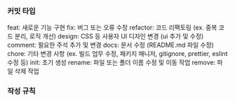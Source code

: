 ### 커밋 타입

feat: 새로운 기능 구현
fix: 버그 또는 오류 수정
refactor: 코드 리팩토링 (ex. 중복 코드 분리, 로직 개선)
design: CSS 등 사용자 UI 디자인 변경 (ui 추가 및 수정)
comment: 필요한 주석 추가 및 변경
docs: 문서 수정 (README.md 파일 수정)
chore: 기타 변경 사항 (ex. 빌드 업무 수정, 패키지 매니저, gitignore, prettier, eslint 수정 등)
init: 초기 생성
rename: 파일 또는 폴더 이름 수정 및 이동 작업
remove: 파일 삭제 작업

### 작성 규칙
